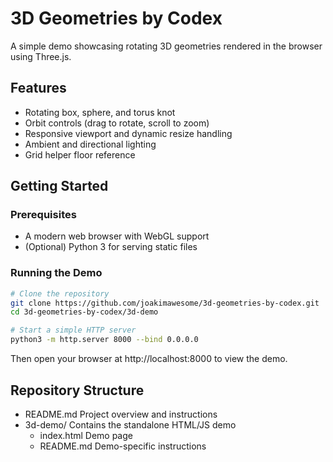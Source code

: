 # 3D Geometries by Codex

A simple demo showcasing rotating 3D geometries rendered in the browser using Three.js.

## Features

- Rotating box, sphere, and torus knot
- Orbit controls (drag to rotate, scroll to zoom)
- Responsive viewport and dynamic resize handling
- Ambient and directional lighting
- Grid helper floor reference

## Getting Started

### Prerequisites

- A modern web browser with WebGL support
- (Optional) Python 3 for serving static files

### Running the Demo

```bash
# Clone the repository
git clone https://github.com/joakimawesome/3d-geometries-by-codex.git
cd 3d-geometries-by-codex/3d-demo

# Start a simple HTTP server
python3 -m http.server 8000 --bind 0.0.0.0
```

Then open your browser at http://localhost:8000 to view the demo.

## Repository Structure

- README.md           Project overview and instructions
- 3d-demo/            Contains the standalone HTML/JS demo
  - index.html        Demo page
  - README.md         Demo-specific instructions
